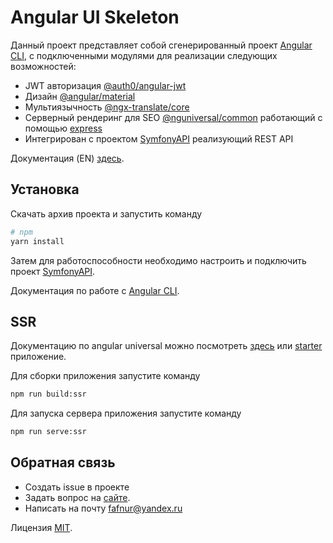 # Angular UI Skeleton

Данный проект представляет собой сгенерированный проект [Angular CLI][angularCLI], с подключенными модулями для реализации следующих возможностей:

* JWT авторизация [@auth0/angular-jwt][angularJwt]
* Дизайн [@angular/material][angularMaterial]
* Мультиязычность [@ngx-translate/core][ngxTranslateCore]
* Серверный рендеринг для SEO [@nguniversal/common][nguniversal] работающий с помощью [express][express]
* Интегрирован с проектом [SymfonyAPI][symfonyAPI] реализующий REST API

Документация (EN) [здесь][doc].

## Установка

Скачать архив проекта и запустить команду 
```bash
# npm
yarn install
```

Затем для работоспособности необходимо настроить и подключить проект [SymfonyAPI][symfonyAPI].

Документация по работе с [Angular CLI][angularCLI].

## SSR

Документацию по angular universal можно посмотреть [здесь][nguniversalDoc] или [starter][universalStarter] приложение.

Для сборки приложения запустите команду
```bash
npm run build:ssr
```

Для запуска сервера приложения запустите команду
```bash
npm run serve:ssr
```

## Обратная связь
 
* Создать issue в проекте
* Задать вопрос на [сайте](https://ftm.pm).
* Написать на почту fafnur@yandex.ru

Лицензия [MIT][license].

[angularCLI]: https://github.com/angular/angular-cli
[angularJwt]: https://github.com/auth0/angular2-jwt
[angularMaterial]: https://github.com/angular/material2
[ngxTranslateCore]: https://github.com/ngx-translate/core
[nguniversal]: https://github.com/angular/universal
[nguniversalDoc]: https://angular.io/guide/universal
[express]: https://github.com/expressjs/express
[symfonyAPI]: https://github.com/ftm-pm/symfony-api
[universalStarter]: https://github.com/angular/universal-starter
[doc]: https://github.com/ftm-pm/angular-ui-skeleton/blob/master/README.md
[license]: https://github.com/ftm-pm/angular-ui-skeleton/blob/master/LICENSE.txt
